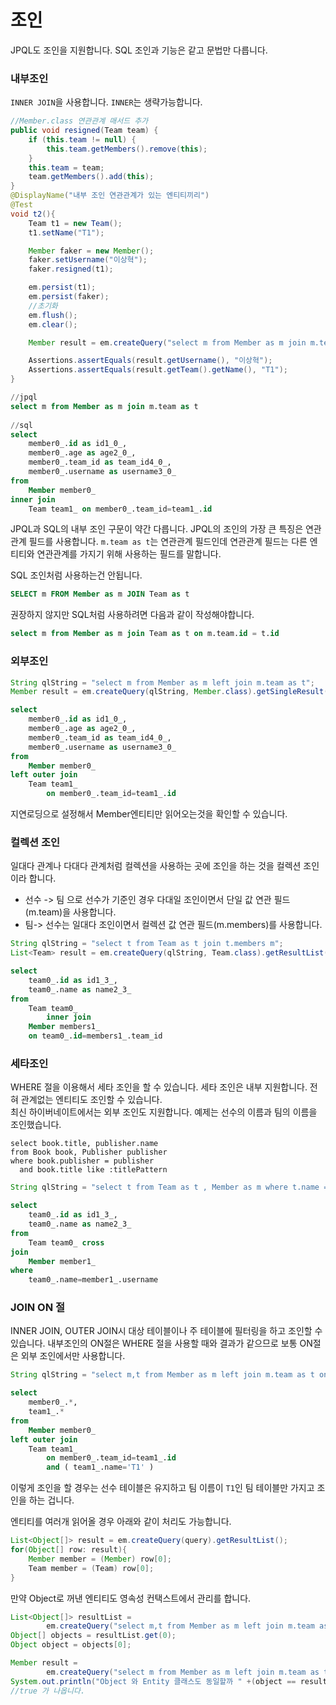 # 조인
JPQL도 조인을 지원합니다. SQL 조인과 기능은 같고 문법만 다릅니다.  
  
### 내부조인 
`INNER JOIN`을 사용합니다. `INNER`는 생략가능합니다.  
```java
//Member.class 연관관계 매서드 추가
public void resigned(Team team) {
    if (this.team != null) {
        this.team.getMembers().remove(this);
    }
    this.team = team;
    team.getMembers().add(this);
}
@DisplayName("내부 조인 연관관계가 있는 엔티티끼리")
@Test
void t2(){
    Team t1 = new Team();
    t1.setName("T1");

    Member faker = new Member();
    faker.setUsername("이상혁");
    faker.resigned(t1);

    em.persist(t1);
    em.persist(faker);
    //초기화
    em.flush();
    em.clear();

    Member result = em.createQuery("select m from Member as m join m.team as t", Member.class).getSingleResult();

    Assertions.assertEquals(result.getUsername(), "이상혁");
    Assertions.assertEquals(result.getTeam().getName(), "T1");
}
```
```sql
//jpql
select m from Member as m join m.team as t
    
//sql
select
    member0_.id as id1_0_,
    member0_.age as age2_0_,
    member0_.team_id as team_id4_0_,
    member0_.username as username3_0_ 
from
    Member member0_ 
inner join
    Team team1_ on member0_.team_id=team1_.id
```  
JPQL과 SQL의 내부 조인 구문이 약간 다릅니다. 
JPQL의 조인의 가장 큰 특징은 연관관계 필드를 사용합니다. 
`m.team as t`는 연관관계 필드인데 연관관계 필드는 다른 엔티티와 
연관관계를 가지기 위해 사용하는 필드를 말합니다.  
  
SQL 조인처럼 사용하는건 안됩니다. 
```sql
SELECT m FROM Member as m JOIN Team as t
```  
권장하지 않지만 SQL처럼 사용하려면 다음과 같이 작성해야합니다.  
```sql
select m from Member as m join Team as t on m.team.id = t.id
```  

### 외부조인  
```java
String qlString = "select m from Member as m left join m.team as t";
Member result = em.createQuery(qlString, Member.class).getSingleResult();
```
```sql
select
    member0_.id as id1_0_,
    member0_.age as age2_0_,
    member0_.team_id as team_id4_0_,
    member0_.username as username3_0_ 
from
    Member member0_ 
left outer join
    Team team1_ 
        on member0_.team_id=team1_.id
```  
지연로딩으로 설정해서 Member엔티티만 읽어오는것을 확인할 수 있습니다.  
   
### 컬렉션 조인
일대다 관계나 다대다 관계처럼 컬렉션을 사용하는 곳에 조인을 하는 것을 컬렉션 조인이라 합니다.  
  
+ 선수 -> 팀 으로 선수가 기준인 경우 다대일 조인이면서 단일 값 연관 필드(m.team)을 사용합니다.
+ 팀-> 선수는 일대다 조인이면서 컬렉션 값 연관 필드(m.members)를 사용합니다.  
```java
String qlString = "select t from Team as t join t.members m";
List<Team> result = em.createQuery(qlString, Team.class).getResultList();
```  
```sql
select
    team0_.id as id1_3_,
    team0_.name as name2_3_
from
    Team team0_
        inner join
    Member members1_
    on team0_.id=members1_.team_id
```  

### 세타조인  
WHERE 절을 이용해서 세타 조인을 할 수 있습니다. 
세타 조인은 내부 지원합니다. 전혀 관계없는 엔티티도 조인할 수 있습니다.  
최신 하이버네이트에서는 외부 조인도 지원합니다.
예제는 선수의 이름과 팀의 이름을 조인했습니다.
```jpaql
select book.title, publisher.name
from Book book, Publisher publisher
where book.publisher = publisher
  and book.title like :titlePattern  
```  
```java
String qlString = "select t from Team as t , Member as m where t.name = m.username";
```
```sql
select
    team0_.id as id1_3_,
    team0_.name as name2_3_ 
from
    Team team0_ cross 
join
    Member member1_ 
where
    team0_.name=member1_.username

```  

### JOIN ON 절  
INNER JOIN, OUTER JOIN시 대상 테이블이나 주 테이블에 필터링을 하고 조인할 수 있습니다. 
내부조인의 ON절은 WHERE 절을 사용할 때와 결과가 같으므로 보통 ON절은 외부 조인에서만 사용합니다. 
```java
String qlString = "select m,t from Member as m left join m.team as t on t.name = 'T1'";
```
```sql
select
    member0_.*,
    team1_.*
from
    Member member0_ 
left outer join
    Team team1_ 
        on member0_.team_id=team1_.id 
        and ( team1_.name='T1' )
```  
이렇게 조인을 할 경우는 
선수 테이블은 유지하고 팀 이름이 `T1`인 팀 테이블만 가지고 조인을 하는 겁니다.  
  
엔티티를 여러개 읽어올 경우 아래와 같이 처리도 가능합니다.
```java
List<Object[]> result = em.createQuery(query).getResultList();
for(Object[] row: result){
    Member member = (Member) row[0];
    Team member = (Team) row[0];
}
```  
만약 Object로 꺼낸 엔티티도 영속성 컨택스트에서 관리를 합니다.
```java
List<Object[]> resultList = 
        em.createQuery("select m,t from Member as m left join m.team as t", Object[].class).getResultList();
Object[] objects = resultList.get(0);
Object object = objects[0];

Member result = 
        em.createQuery("select m from Member as m left join m.team as t", Member.class).getSingleResult();
System.out.println("Object 와 Entity 클래스도 동일할까 " +(object == result));
//true 가 나옵니다.
```  
